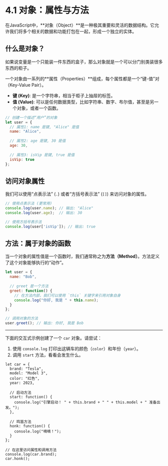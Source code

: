 # 4.1 对象：属性与方法

在JavaScript中，**对象（Object）**是一种极其重要和灵活的数据结构。它允许我们将多个相关的数据和功能打包在一起，形成一个独立的实体。

## 什么是对象？

如果说变量是一个只能装一件东西的盒子，那么对象就是一个可以分门别类装很多东西的柜子。

一个对象由一系列的**属性（Properties）**组成，每个属性都是一个“键-值”对（Key-Value Pair）。
-   **键 (Key)**: 是一个字符串，相当于柜子上抽屉的标签。
-   **值 (Value)**: 可以是任何数据类型，比如字符串、数字、布尔值，甚至是另一个对象，或者一个函数。

```javascript
// 创建一个描述“用户”的对象
let user = {
  // 属性1: name 是键, "Alice" 是值
  name: "Alice",
  
  // 属性2: age 是键, 30 是值
  age: 30,
  
  // 属性3: isVip 是键, true 是值
  isVip: true
};
```

## 访问对象属性

我们可以使用“点表示法” (`.`) 或者“方括号表示法” (`[]`) 来访问对象的属性。

```javascript
// 使用点表示法 (更常用)
console.log(user.name); // 输出: "Alice"
console.log(user.age);  // 输出: 30

// 使用方括号表示法
console.log(user['isVip']); // 输出: true
```

## 方法：属于对象的函数

当一个对象的属性值是一个函数时，我们通常称之为**方法（Method）**。方法定义了这个对象能够执行的“动作”。

```javascript
let user = {
  name: "Bob",
  
  // greet 是一个方法
  greet: function() {
    // 在方法内部，我们可以使用 `this` 关键字来引用对象自身
    console.log("你好, 我是 " + this.name);
  }
};

// 调用对象的方法
user.greet(); // 输出: 你好, 我是 Bob
```

---

下面的交互式示例创建了一个 `car` 对象。请尝试：
1.  使用 `console.log` 打印出这辆车的颜色（`color`）和年份（`year`）。
2.  调用 `start` 方法，看看会发生什么。

```javascript:interactive
let car = {
  brand: "Tesla",
  model: "Model 3",
  color: "红色",
  year: 2023,
  
  // 启动方法
  start: function() {
    console.log("引擎启动！ " + this.brand + " " + this.model + " 准备出发。");
  },
  
  // 鸣笛方法
  honk: function() {
    console.log("嘀嘀！");
  }
};

// 在这里访问属性和调用方法
console.log(car.brand);
car.honk();
